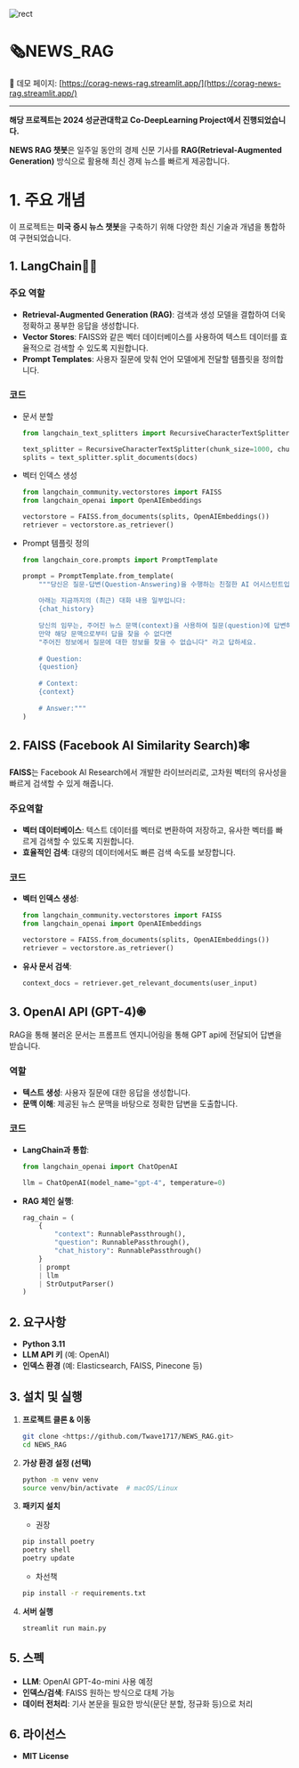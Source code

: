 
![rect](https://capsule-render.vercel.app/api?type=rect&color=gradient&text=2024%20SKKU&fontAlign=30&fontSize=30&textBg=true&desc=%20미국증시챗봇%27&descAlign=60&descAlignY=50)
# 🗞️NEWS_RAG



🚀 데모 페이지: [https://corag-news-rag.streamlit.app/](https://corag-news-rag.streamlit.app/)

---

**해당 프로젝트는 2024 성균관대학교 Co-DeepLearning Project에서 진행되었습니다.**

**NEWS RAG 챗봇**은 일주일 동안의 경제 신문 기사를 **RAG(Retrieval-Augmented Generation)** 방식으로 활용해 최신 경제 뉴스를 빠르게 제공합니다.

# **1. 주요 개념**

이 프로젝트는 **미국 증시 뉴스 챗봇**을 구축하기 위해 다양한 최신 기술과 개념을 통합하여 구현되었습니다.

## 1. LangChain🦜🔗

### 주요 역할

- **Retrieval-Augmented Generation (RAG)**: 검색과 생성 모델을 결합하여 더욱 정확하고 풍부한 응답을 생성합니다.
- **Vector Stores**: FAISS와 같은 벡터 데이터베이스를 사용하여 텍스트 데이터를 효율적으로 검색할 수 있도록 지원합니다.
- **Prompt Templates**: 사용자 질문에 맞춰 언어 모델에게 전달할 템플릿을 정의합니다.

### 코드

- 문서 분할
    
    ```python
    from langchain_text_splitters import RecursiveCharacterTextSplitter
    
    text_splitter = RecursiveCharacterTextSplitter(chunk_size=1000, chunk_overlap=100)
    splits = text_splitter.split_documents(docs)
    ```
    
- 벡터 인덱스 생성
    
    ```python
    from langchain_community.vectorstores import FAISS
    from langchain_openai import OpenAIEmbeddings
    
    vectorstore = FAISS.from_documents(splits, OpenAIEmbeddings())
    retriever = vectorstore.as_retriever()
    ```
    
- Prompt 템플릿 정의
    
    ```python
    from langchain_core.prompts import PromptTemplate
    
    prompt = PromptTemplate.from_template(
        """당신은 질문-답변(Question-Answering)을 수행하는 친절한 AI 어시스턴트입니다.
        
        아래는 지금까지의 (최근) 대화 내용 일부입니다:
        {chat_history}
        
        당신의 임무는, 주어진 뉴스 문맥(context)을 사용하여 질문(question)에 답변하는 것입니다.
        만약 해당 문맥으로부터 답을 찾을 수 없다면
        "주어진 정보에서 질문에 대한 정보를 찾을 수 없습니다" 라고 답하세요.
        
        # Question:
        {question}
        
        # Context:
        {context}
        
        # Answer:"""
    )
    
    ```
    

## 2. FAISS (Facebook AI Similarity Search)🕸️

**FAISS**는 Facebook AI Research에서 개발한 라이브러리로, 고차원 벡터의 유사성을 빠르게 검색할 수 있게 해줍니다.

### 주요역할

- **벡터 데이터베이스**: 텍스트 데이터를 벡터로 변환하여 저장하고, 유사한 벡터를 빠르게 검색할 수 있도록 지원합니다.
- **효율적인 검색**: 대량의 데이터에서도 빠른 검색 속도를 보장합니다.

### 코드

- **벡터 인덱스 생성**:
    
    ```python
    from langchain_community.vectorstores import FAISS
    from langchain_openai import OpenAIEmbeddings
    
    vectorstore = FAISS.from_documents(splits, OpenAIEmbeddings())
    retriever = vectorstore.as_retriever()
    ```
    
- **유사 문서 검색**:
    
    ```python
    context_docs = retriever.get_relevant_documents(user_input)
    ```
    

## 3. OpenAI API (GPT-4)֎

RAG을 통해 불러온 문서는 프롬프트 엔지니어링을 통해 GPT api에 전달되어 답변을 받습니다. 

### 역할

- **텍스트 생성**: 사용자 질문에 대한 응답을 생성합니다.
- **문맥 이해**: 제공된 뉴스 문맥을 바탕으로 정확한 답변을 도출합니다.

### 코드

- **LangChain과 통합**:
    
    ```python
    from langchain_openai import ChatOpenAI
    
    llm = ChatOpenAI(model_name="gpt-4", temperature=0)
    ```
    
- **RAG 체인 실행**:
    
    ```python
    rag_chain = (
        {
            "context": RunnablePassthrough(),
            "question": RunnablePassthrough(),
            "chat_history": RunnablePassthrough()
        }
        | prompt
        | llm
        | StrOutputParser()
    )
    ```
    

## 2. 요구사항

- **Python 3.11**
- **LLM API 키** (예: OpenAI)
- **인덱스 환경** (예: Elasticsearch, FAISS, Pinecone 등)

## **3. 설치 및 실행**

1. **프로젝트 클론 & 이동**
    
    ```bash
    git clone <https://github.com/Twave1717/NEWS_RAG.git>
    cd NEWS_RAG
    ```
    
2. **가상 환경 설정 (선택)**
    
    ```bash
    python -m venv venv
    source venv/bin/activate  # macOS/Linux
    ```
    
3. **패키지 설치**
    - 권장
    
    ```bash
    pip install poetry
    poetry shell
    poetry update
    ```
    
    - 차선책
    
    ```bash
    pip install -r requirements.txt
    ```
    
4. **서버 실행**
    
    ```bash
    streamlit run main.py
    ```
    

## **5. 스펙**

- **LLM**: OpenAI GPT-4o-mini 사용 예정
- **인덱스/검색**: FAISS 원하는 방식으로 대체 가능
- **데이터 전처리**: 기사 본문을 필요한 방식(문단 분할, 정규화 등)으로 처리

## 6. 라이선스

- **MIT License**
